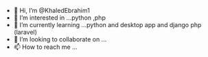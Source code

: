 - 👋 Hi, I’m @KhaledEbrahim1
- 👀 I’m interested in ...python ,php 
- 🌱 I’m currently learning ...python and desktop app and django  php (laravel)
- 💞️ I’m looking to collaborate on ...
- 📫 How to reach me ...

<!---
KhaledEbrahim1/KhaledEbrahim1 is a ✨ special ✨ repository because its `README.md` (this file) appears on your GitHub profile.
You can click the Preview link to take a look at your changes.
--->
